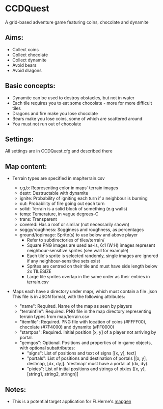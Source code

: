 CCDQuest
========

A grid-based adventure game featuring coins, chocolate and dynamite

Aims:
-----------
* Collect coins
* Collect chocolate
* Collect dynamite
* Avoid bears
* Avoid dragons

Basic concepts:
-----------
* Dynamite can be used to destroy obstacles, but not in water
* Each tile requires you to eat some chocolate - more for more difficult tiles
* Dragons and fire make you lose chocolate
* Bears make you lose coins, some of which are scattered around
* You must not run out of chocolate

Settings:
-----------
All settings are in CCDQuest.cfg and described there

Map content:
-----------
* Terrain types are specified in map/terrain.csv
    - r,g,b: Representing color in maps' terrain images
    - destr: Destructable with dynamite
    - ignite: Probability of igniting each turn if a neighbour is burning
    - out: Probability of fire going out each turn
    - solid: Terrain is a solid block of something (e.g walls)
    - temp: Temerature, in vague degrees-C
    - trans: Transparent
    - covered: Has a roof or similar (not necessarily shown)
    - soggy/roughness: Sogginess and roughness, as percentages
    - ground/topimage: Sprite(s) to use below and above player
        - Refer to subdirectories of tiles/terrain/
        - Square PNG images are used as-is, 6:1 (W:H) images represent neighbour-sensitive sprites (see wall for example)
        - Each tile's sprite is selected randomly, single images are ignored if any neighbour-sensitive sets exist
        - Sprites are centred on their tile and must have side length below 2x TILESIZE
        - Large tile sprites overlap in the same order as their entries in terrain.csv

* Maps each have a directory under map/, which must contain a file <dirname>.json
This file is in JSON format, with the following attributes:
    - "name": Required. Name of the map as seen by players
    - "terrainfile": Required. PNG file in the map directory representing terrain types from map/terrain.csv
    - "itemfile": Required. PNG file with location of coins (#FFFF00), chocolate (#7F4000) and dynamite (#FF0000)
    - "startpos": Required. Initial position [x, y] of a player not arriving by portal.
    - "gemgos": Optional. Positions and properties of in-game objects, with optional subattributes:
        - "signs": List of positions and text of signs [[x, y], text]
        - "portals": List of positions and destination of portals [[x, y], destmap, [dx, dy]]. 'destmap' must have a portal at (dx, dy).
        - "pixies": List of initial positions and strings of pixies [[x, y], [string1, string2, stringn]]

Notes:
-----------
* This is a potential target application for FLHerne's [mapgen](https://github.com/FLHerne/mapgen)
